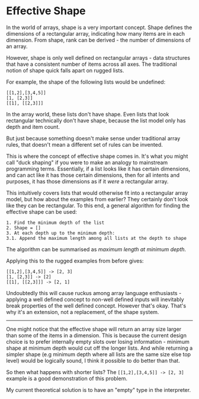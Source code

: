 # Effective Shape

In the world of arrays, shape is a very important concept. Shape defines the dimensions of a rectangular array, indicating how many items are in each dimension. From shape, rank can be derived - the number of dimensions of an array. 

However, shape is only well defined on rectangular arrays - data structures that have a consistent number of items across all axes. The traditional notion of shape quick falls apart on rugged lists. 

For example, the shape of the following lists would be undefined:

```
[[1,2],[3,4,5]]
[1, [2,3]]
[[1], [[2,3]]]
```

In the array world, these lists don't have shape. Even lists that look rectangular technically don't have shape, because the list model only has depth and item count. 

But just because something doesn't make sense under traditional array rules, that doesn't mean a different set of rules can be invented. 

This is where the concept of effective shape comes in. It's what you might call "duck shaping" if you were to make an analogy to mainstream programming terms. Essentially, if a list looks like it has certain dimensions, and can act like it has those certain dimensions, then for all intents and purposes, it has those dimensions as if it _were_ a rectangular array. 

This intuitively covers lists that would otherwise fit into a rectangular array model, but how about the examples from earlier? They certainly don't look like they can be rectangular. To this end, a general algorithm for finding the effective shape can be used:

```
1. Find the minimum depth of the list
2. Shape = []
3. At each depth up to the minimum depth:
3.1. Append the maximum length among all lists at the depth to shape
```

The algorithm can be summarised as _maximum length at minimum depth_.

Applying this to the rugged examples from before gives:

```
[[1,2],[3,4,5]] -> [2, 3]
[1, [2,3]] -> [2]
[[1], [[2,3]]] -> [2, 1]
```

Undoubtedly this will cause ruckus among array language enthusiasts - applying a well defined concept to non-well defined inputs will inevitably break properties of the well defined concept. However that's okay. That's why it's an extension, not a replacement, of the shape system. 

---

One might notice that the effective shape will return an array size larger than some of the items in a dimension. This is because the current design choice is to prefer internally empty slots over losing information - minimum shape at minimum depth would cut off the longer lists. And while returning a simpler shape (e.g minimum depth where all lists are the same size else top level) would be logically sound, I think it possible to do better than that. 

So then what happens with shorter lists? The `[[1,2],[3,4,5]] -> [2, 3]` example is a good demonstration of this problem. 

My current theoretical solution is to have an "empty" type in the interpreter. 